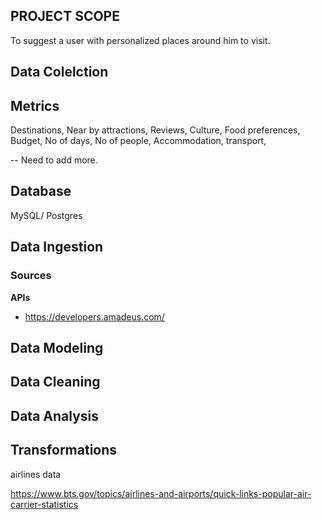 ## PROJECT SCOPE

To suggest a user with personalized places around him to visit. 



## Data Colelction


## Metrics
Destinations, Near by attractions, Reviews, Culture, Food preferences, Budget, No of days, No of people, Accommodation, transport,

-- Need to add more.


## Database 
MySQL/ Postgres

## Data Ingestion

### Sources

**APIs**

 - https://developers.amadeus.com/


## Data Modeling 

## Data Cleaning

## Data Analysis

## Transformations




airlines data

https://www.bts.gov/topics/airlines-and-airports/quick-links-popular-air-carrier-statistics
